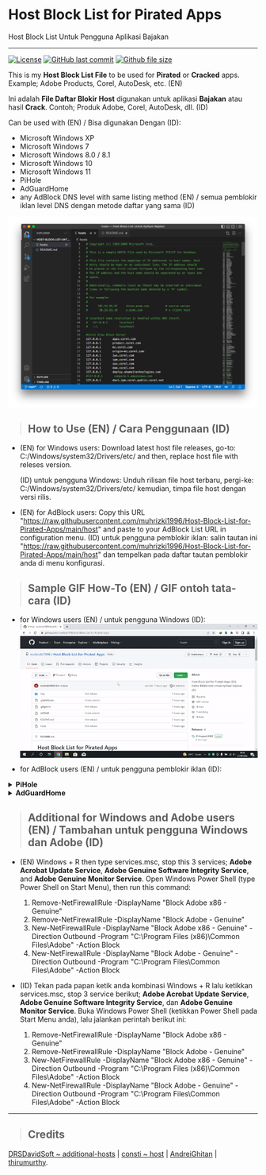 # Host Block List for Pirated Apps
Host Block List Untuk Pengguna Aplikasi Bajakan

--------------------------------------------------------------------------------------------

[![License](https://img.shields.io/github/license/muhrizki1996/Host-Block-List-for-Pirated-Apps)](https://github.com/muhrizki1996/Host-Block-List-for-Pirated-Apps/blob/master/LICENSE)
[![GitHub last commit](https://img.shields.io/github/last-commit/muhrizki1996/Host-Block-List-for-Pirated-Apps)](https://github.com/muhrizki1996/Host-Block-List-for-Pirated-Apps/commits/main)
[![Github file size](https://img.shields.io/github/size/muhrizki1996/Host-Block-List-for-Pirated-Apps/hosts?label=total+size)](https://github.com/muhrizki1996/Host-Block-List-for-Pirated-Apps/blob/master/hosts)

This is my <b>Host Block List File</b> to be used for <b>Pirated</b> or <b>Cracked</b> apps. Example; Adobe Products, Corel, AutoDesk, etc. (EN)

Ini adalah <b>File Daftar Blokir Host</b> digunakan untuk aplikasi <b>Bajakan</b> atau hasil <b>Crack</b>. Contoh; Produk Adobe, Corel, AutoDesk, dll. (ID)

Can be used with (EN) / Bisa digunakan Dengan (ID):
- Microsoft Windows XP
- Microsoft Windows 7
- Microsoft Windows 8.0 / 8.1
- Microsoft Windows 10
- Microsoft Windows 11
- PiHole
- AdGuardHome
- any AdBlock DNS level with same listing method (EN) / semua pemblokir iklan level DNS dengan metode daftar yang sama (ID)

<img src="/img/screenshot.png?raw=true" alt="Host Block List Screenshot" align="center">

> ## How to Use (EN) / Cara Penggunaan (ID)
- (EN) for Windows users: Download latest host file releases,
  go-to: C:/Windows/system32/Drivers/etc/ and then, replace host file with releses version.

  (ID) untuk pengguna Windows: Unduh rilisan file host terbaru,
  pergi-ke: C:/Windows/system32/Drivers/etc/ kemudian, timpa file host dengan versi rilis.
- (EN) for AdBlock users: Copy this URL "https://raw.githubusercontent.com/muhrizki1996/Host-Block-List-for-Pirated-Apps/main/host" and paste to your AdBlock List URL in configuration menu.
  (ID) untuk pengguna pemblokir iklan: salin tautan ini "https://raw.githubusercontent.com/muhrizki1996/Host-Block-List-for-Pirated-Apps/main/host" dan tempelkan pada daftar tautan pemblokir anda di menu konfigurasi.

> ## Sample GIF How-To (EN) / GIF ontoh tata-cara (ID)
- for Windows users (EN) / untuk pengguna Windows (ID):
  <img src="/img/windows.gif?raw=true" alt="Windows" align="center">

- for AdBlock users (EN) / untuk pengguna pemblokir iklan (ID):
<details>
<summary><strong> PiHole </strong></summary>
<br>
  <img src="/img/pihole.gif?raw=true" alt="PiHole" align="center">
</details>

<details>
<summary><strong> AdGuardHome </strong></summary>
<br>
  <img src="/img/adguardhome.gif?raw=true" alt="AdGuardHome" align="center">
</details>

> ## Additional for Windows and Adobe users (EN) / Tambahan untuk pengguna Windows dan Adobe (ID)
- (EN) Windows + R then type services.msc, stop this 3 services; <b>Adobe Acrobat Update Service</b>, <b>Adobe Genuine Software Integrity Service</b>, and <b>Adobe Genuine Monitor Service</b>.
  Open Windows Power Shell (type Power Shell on Start Menu), then run this command:
  1. Remove-NetFirewallRule -DisplayName "Block Adobe x86 - Genuine"
  2. Remove-NetFirewallRule -DisplayName "Block Adobe - Genuine"
  3. New-NetFirewallRule -DisplayName "Block Adobe x86 - Genuine" -Direction Outbound -Program "C:\Program Files (x86)\Common Files\Adobe" -Action Block
  4. New-NetFirewallRule -DisplayName "Block Adobe - Genuine" -Direction Outbound -Program "C:\Program Files\Common Files\Adobe" -Action Block

- (ID) Tekan pada papan ketik anda kombinasi Windows + R lalu ketikkan services.msc, stop 3 service berikut; <b>Adobe Acrobat Update Service</b>, <b>Adobe Genuine Software Integrity Service</b>, dan <b>Adobe Genuine Monitor Service</b>.
  Buka Windows Power Shell (ketikkan Power Shell pada Start Menu anda), lalu jalankan perintah berikut ini:
  1. Remove-NetFirewallRule -DisplayName "Block Adobe x86 - Genuine"
  2. Remove-NetFirewallRule -DisplayName "Block Adobe - Genuine"
  3. New-NetFirewallRule -DisplayName "Block Adobe x86 - Genuine" -Direction Outbound -Program "C:\Program Files (x86)\Common Files\Adobe" -Action Block
  4. New-NetFirewallRule -DisplayName "Block Adobe - Genuine" -Direction Outbound -Program "C:\Program Files\Common Files\Adobe" -Action Block

--------------------------------------------------------------------------------------------

> ## Credits
[DRSDavidSoft ~ additional-hosts](https://github.com/DRSDavidSoft/additional-hosts/blob/master/domains/blacklist/activation.txt) | [consti ~ host](https://gist.github.com/consti/8022703) | [AndreiGhitan](https://gist.github.com/consti/8022703?permalink_comment_id=3241348#gistcomment-3241348) | [thirumurthy](https://gist.github.com/consti/8022703?permalink_comment_id=3300924#gistcomment-3300924).